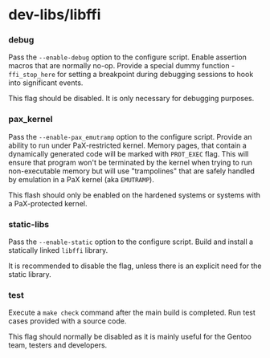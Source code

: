 # dev-libs/libffi

### debug
Pass the `--enable-debug` option to the configure script. Enable assertion macros that are normally no-op. Provide a special dummy function - `ffi_stop_here` for setting a breakpoint during debugging sessions to hook into significant events.

This flag should be disabled. It is only necessary for debugging purposes.

### pax_kernel
Pass the `--enable-pax_emutramp` option to the configure script. Provide an ability to run under PaX-restricted kernel. Memory pages, that contain a dynamically generated code will be marked with `PROT_EXEC` flag. This will ensure that program won't be terminated by the kernel when trying to run non-executable memory but will use "trampolines" that are safely handled by emulation in a PaX kernel (aka `EMUTRAMP`).

This flash should only be enabled on the hardened systems or systems with a PaX-protected kernel.

### static-libs
Pass the `--enable-static` option to the configure script. Build and install a statically linked `libffi` library.

It is recommended to disable the flag, unless there is an explicit need for the static library.

### test
Execute a `make check` command after the main build is completed. Run test cases provided with a source code.

This flag should normally be disabled as it is mainly useful for the Gentoo team, testers and developers.

